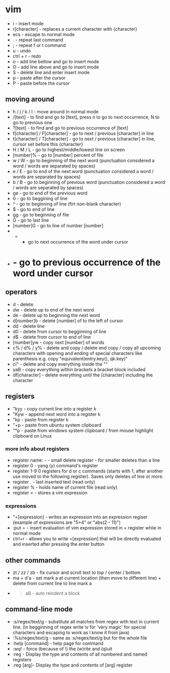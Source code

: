 # vim
* i - insert mode
* r[character] - replaces a current character with {character}
* ecs - escape to normal mode
* . - repeat last command
* ; - repeat f or t command
* u - undo
* ctrl + r - redo
* o - add line bellow and go to insert mode
* O - add line above and go to insert mode
* S - delete line and enter insert mode
* p - paste after the cursor
* P - paste before the cursor
## moving around
* h / j / k / l - move around in normal mode
* /[text] - to find and go to [text], press n to go to  next occurrence, N to go to previous one
* ?[text] - to find and go to previous occurrence of [text]
* f[character] / F[character] - go to next / previous [character] in line
* t[character] / T[character] - go to next / previous [character] in line, cursor set before this {character}
* H / M / L - go to highest/middle/lowest line on screen
* [number]% - go to [number] percent of file
* w / W - go to beginning of the next word (punctuation considered a word / words are separated by spaces)
* e / E - go to end of the next word (punctuation considered a word / words are separated by spaces)
* b / B - go to beginning of previous word (punctuation considered a word / words are separated by spaces)
* ge - go to end of the previous word
* 0 - go to beggining of line
* ^ - go to beginning of line (firt non-blank character)
* $ - go to end of line
* gg - go to beginning of file
* G - go to last line
* [number]G - go to line of number [number]
* * - go to next occurrence of the word under cursor
* # - go to previous occurrence of the word under cursor
## operators
* d - delete
* dw - delete up to end of the next word
* de - delete up to beginning the next word
* d[number]b - delete [number] of to the left of cursor
* dd - delete line
* d0 - delete from cursor to begginning of line
* d$ - delete from cursor to end of line
* [number]yw - copy next [number] of words
* c% / d% / y% - delete and copy / delete end copy / copy all upcoming characters with opening and ending of special characters like parenthesis e.g. copy "equivalent(entry.key(), qk.key)"
* ci" - delete and copy everything inside the ""
* yaB - copy everything within brackets a bracket block included
* df[character] - delete everything until the [character] including the character
## registers
* "kyy - copy current line into a register k
* "Kyw - append next word into a register k
* "kp - paste from register k
* "+p - paste from ubuntu system clipboard
* "*p - paste from windows system clipboard / from mouse highlight clipboard on Linux
### more info about registers
* register name: - - small delete register - for smaller deletes than a line
* register 0 - yang (y) command's register
* register 1-9 0 registers for d or c commands (starts with 1, after another use moved to the following register). Saves only deletes of line or more.
* register . - last inserted text (read only)
* register % - holds name of current file (read only)
* register = - stores a vim expression
### expressions
* "=[expression] - writes an expression into an expression regiser (example of expressions are "5+4" or "abs(2 - 11)")
* :put = - insert evaluation of vim expression stored in = register whlie in normal mode
* ctrl+r - allows you to write =[expression] that will be directly evaluated and inserted after pressing the enter button
## other commands
* zt / zz / zb - fix cursor and scroll text to top / center / bottom
* ma + d'a - set mark a at current location (then move to different line) + delete from current line to line mark a
* >aB - auto reindent a block
## command-line mode
* :s/regex/text/g - substitute all matches from regex with text in current line. (in begginning of regex write \v for 'very magic' for special characters and escaping to work as I know it from java)
* :%s/regex/text/g - same as :s/regex/text/g but for the whole file
* :help [command] - help page for command
* :wq! - force (because of !) the (w)rite and (q)uit
* :reg - Display the type and contents of all numbered and named registers
* :reg [arg]- Display the type and contents of [arg] register
 
